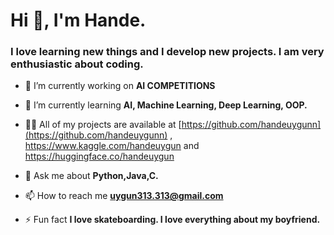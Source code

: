 <h1 align="left">Hi 👋, I'm Hande.</h1>
<h3 align="left">I love learning new things and I develop new projects. I am very enthusiastic about coding.</h3>

- 🔭 I’m currently working on **AI COMPETITIONS**

- 🌱 I’m currently learning **AI, Machine Learning, Deep Learning, OOP.**

- 👨‍💻 All of my projects are available at [https://github.com/handeuygunn](https://github.com/handeuygunn) , https://www.kaggle.com/handeuygun and https://huggingface.co/handeuygun

- 💬 Ask me about **Python,Java,C.**

- 📫 How to reach me **uygun313.313@gmail.com**

- ⚡ Fun fact **I love skateboarding. I love everything about my boyfriend.**

